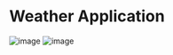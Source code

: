 # Weather Application
![image](https://github.com/tishaa26/PRODIGY_WD_05/assets/123740968/88d36a39-fd8b-4045-8ec4-c5322b74ef5a)
![image](https://github.com/tishaa26/PRODIGY_WD_05/assets/123740968/6a863569-5819-4230-b14f-7306b5ca08e4)
